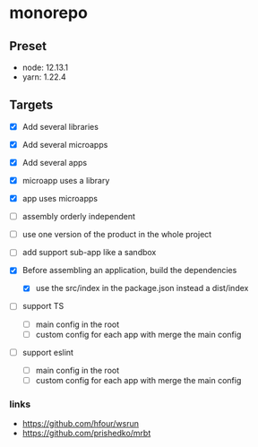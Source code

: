 monorepo
=

## Preset
- node: 12.13.1
- yarn: 1.22.4

## Targets
- [x] Add several libraries
- [x] Add several microapps
- [x] Add several apps

- [x] microapp uses a library
- [x] app uses microapps

- [ ] assembly orderly independent
- [ ] use one version of the product in the whole project

- [ ] add support sub-app like a sandbox

- [x] Before assembling an application, build the dependencies
  - [x] use the src/index in the package.json instead a dist/index



- [ ] support TS
  - [ ] main config in the root
  - [ ] custom config for each app with merge the main config
- [ ] support eslint
  - [ ] main config in the root
  - [ ] custom config for each app with merge the main config

### links
- https://github.com/hfour/wsrun
- https://github.com/prishedko/mrbt
